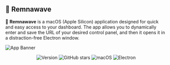 ##  Remnawave

👾 **Remnawave** is a macOS (Apple Silicon) application designed for quick and easy access to your dashboard. The app allows you to dynamically enter and save the URL of your desired control panel, and then it opens it in a distraction-free Electron window.

![App Banner](https://kappa.lol/TcGC2e.png)

<div align="center">
  
  ![Version](https://img.shields.io/badge/Version-0.0.3-blue?style=flat-square)
  ![GitHub stars](https://img.shields.io/github/stars/wakeupmetha/Remnawave-macOS?style=flat-square&logo=github&logoColor=white)
  ![macOS](https://img.shields.io/badge/macOS%20Version-11%2B-2b5797?style=flat-square&logo=apple&logoColor=white)
  ![Electron](https://img.shields.io/badge/Electron-30.0.0-000000?style=flat-square&logo=electron&logoColor=white)
</div>
